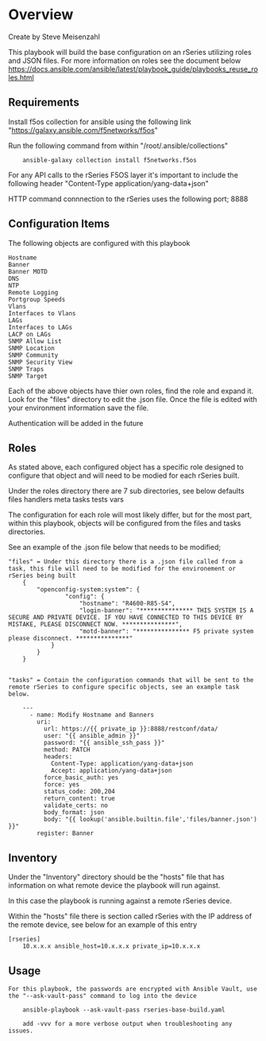# Overview

Create by Steve Meisenzahl

This playbook will build the base configuration on an rSeries utilizing roles and JSON files.
For more information on roles see the document below
    https://docs.ansible.com/ansible/latest/playbook_guide/playbooks_reuse_roles.html

## Requirements

Install f5os collection for ansible using the following link "https://galaxy.ansible.com/f5networks/f5os"

Run the following command from within "/root/.ansible/collections" 
```
    ansible-galaxy collection install f5networks.f5os
```
For any API calls to the rSeries F5OS layer it's important to include the following header 
    "Content-Type application/yang-data+json" 
 
 HTTP command connnection to the rSeries uses the following port;
  8888

## Configuration Items

The following objects are configured with this playbook

    Hostname 
    Banner 
    Banner MOTD
    DNS
    NTP
    Remote Logging
    Portgroup Speeds
    Vlans
    Interfaces to Vlans
    LAGs
    Interfaces to LAGs
    LACP on LAGs
    SNMP Allow List
    SNMP Location
    SNMP Community
    SNMP Security View
    SNMP Traps
    SNMP Target

Each of the above objects have thier own roles, find the role and expand it.  Look for the "files" directory to edit the .json file.  Once the file is edited with your environment information save the file.

Authentication will be added in the future

## Roles

As stated above, each configured object has a specific role designed to configure that object and will need to be modied for each rSeries built.

Under the roles directory there are 7 sub directories, see below
    defaults
    files
    handlers
    meta
    tasks
    tests
    vars

The configuration for each role will most likely differ, but for the most part, within this playbook, objects will be configured from the files and tasks directories.

See an example of the .json file below that needs to be modified;

    "files" = Under this directory there is a .json file called from a task, this file will need to be modified for the environement or rSeries being built
        {
            "openconfig-system:system": {
                    "config": {
                        "hostname": "R4600-R85-S4",
                        "login-banner": "*************** THIS SYSTEM IS A SECURE AND PRIVATE DEVICE. IF YOU HAVE CONNECTED TO THIS DEVICE BY MISTAKE, PLEASE DISCONNECT NOW. ***************",
                        "motd-banner": "*************** F5 private system please disconnect. ***************"
                }
            }
        }


    "tasks" = Contain the configuration commands that will be sent to the remote rSeries to configure specific objects, see an example task below.

        ---
          - name: Modify Hostname and Banners
            uri:
              url: https://{{ private_ip }}:8888/restconf/data/
              user: "{{ ansible_admin }}"
              password: "{{ ansible_ssh_pass }}"
              method: PATCH
              headers:
                Content-Type: application/yang-data+json
                Accept: application/yang-data+json
              force_basic_auth: yes
              force: yes
              status_code: 200,204
              return_content: true
              validate_certs: no
              body_format: json
              body: "{{ lookup('ansible.builtin.file','files/banner.json') }}"
            register: Banner

## Inventory

Under the "Inventory" directory should be the "hosts" file that has information on what remote device the playbook will run against.

In this case the playbook is running against a remote rSeries device.

Within the "hosts" file there is section called rSeries with the IP address of the remote device, see below for an example of this entry

    [rseries]
        10.x.x.x ansible_host=10.x.x.x private_ip=10.x.x.x

## Usage
```
For this playbook, the passwords are encrypted with Ansible Vault, use the "--ask-vault-pass" command to log into the device

    ansible-playbook --ask-vault-pass rseries-base-build.yaml

    add -vvv for a more verbose output when troubleshooting any issues.
```

